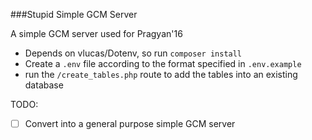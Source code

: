 ###Stupid Simple GCM Server

A simple GCM server used for Pragyan'16

* Depends on vlucas/Dotenv, so run `composer install`
* Create a `.env` file according to the format specified in `.env.example`
* run the `/create_tables.php` route to add the tables into an existing database


TODO:
- [ ] Convert into a general purpose simple GCM server